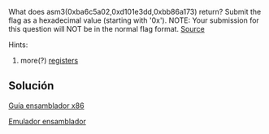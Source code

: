 What does asm3(0xba6c5a02,0xd101e3dd,0xbb86a173) return? Submit the flag as a hexadecimal value (starting with '0x'). NOTE: Your submission for this question will NOT be in the normal flag format. [Source](https://jupiter.challenges.picoctf.org/static/cb753ae52bca4aa303deca5fbfb01bfb/test.S)

Hints:
1. more(?) [registers](https://wiki.skullsecurity.org/index.php?title=Registers)

## Solución

[Guía ensamblador x86](https://www.cs.virginia.edu/~evans/cs216/guides/x86.html)

[Emulador ensamblador](https://carlosrafaelgn.com.br/Asm86/)




